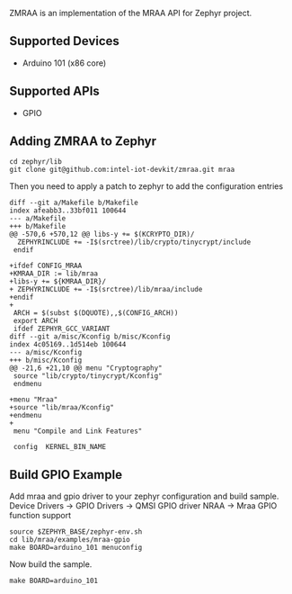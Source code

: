 ZMRAA is an implementation of the MRAA API for Zephyr project.

Supported Devices
-----------------
* Arduino 101 (x86 core)

Supported APIs
-----------------
* GPIO


Adding ZMRAA to Zephyr
----------------------

```
cd zephyr/lib
git clone git@github.com:intel-iot-devkit/zmraa.git mraa
```

Then you need to apply a patch to zephyr to add the configuration entries
```
diff --git a/Makefile b/Makefile
index afeabb3..33bf011 100644
--- a/Makefile
+++ b/Makefile
@@ -570,6 +570,12 @@ libs-y += $(KCRYPTO_DIR)/
  ZEPHYRINCLUDE += -I$(srctree)/lib/crypto/tinycrypt/include
 endif
 
+ifdef CONFIG_MRAA
+KMRAA_DIR := lib/mraa
+libs-y += ${KMRAA_DIR}/
+ ZEPHYRINCLUDE += -I$(srctree)/lib/mraa/include
+endif
+
 ARCH = $(subst $(DQUOTE),,$(CONFIG_ARCH))
 export ARCH
 ifdef ZEPHYR_GCC_VARIANT
diff --git a/misc/Kconfig b/misc/Kconfig
index 4c05169..1d514eb 100644
--- a/misc/Kconfig
+++ b/misc/Kconfig
@@ -21,6 +21,10 @@ menu "Cryptography"
 source "lib/crypto/tinycrypt/Kconfig"
 endmenu
 
+menu "Mraa"
+source "lib/mraa/Kconfig"
+endmenu
+
 menu "Compile and Link Features"
 
 config  KERNEL_BIN_NAME
```

Build GPIO Example
------------------
Add mraa and gpio driver to your zephyr configuration and build sample.
Device Drivers -> GPIO Drivers -> QMSI GPIO driver
NRAA -> Mraa GPIO function support

```
source $ZEPHYR_BASE/zephyr-env.sh
cd lib/mraa/examples/mraa-gpio
make BOARD=arduino_101 menuconfig
```

Now build the sample.

```
make BOARD=arduino_101 
```
